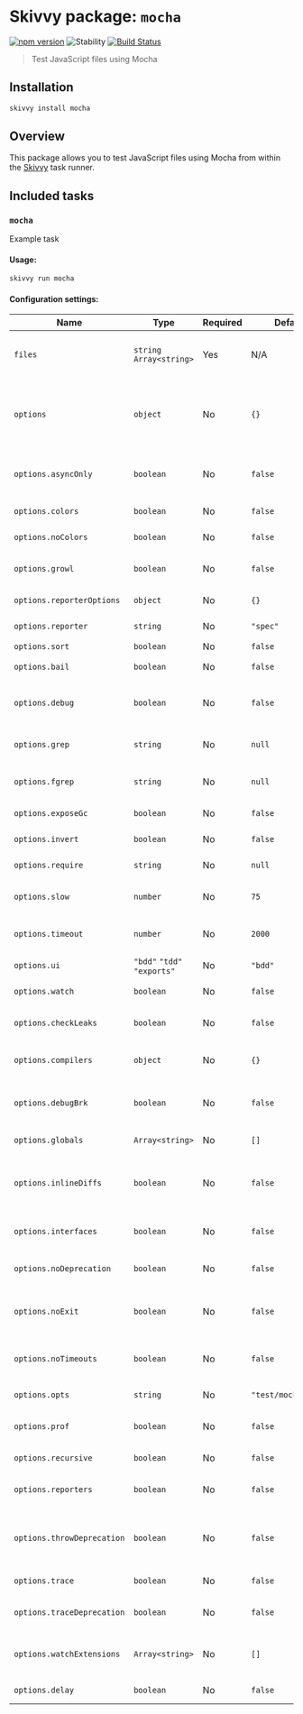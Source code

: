 # Skivvy package: `mocha`
[![npm version](https://img.shields.io/npm/v/@skivvy/skivvy-package-mocha.svg)](https://www.npmjs.com/package/@skivvy/skivvy-package-mocha)
![Stability](https://img.shields.io/badge/stability-stable-brightgreen.svg)
[![Build Status](https://travis-ci.org/skivvyjs/skivvy-package-mocha.svg?branch=master)](https://travis-ci.org/skivvyjs/skivvy-package-mocha)

> Test JavaScript files using Mocha


## Installation

```bash
skivvy install mocha
```


## Overview

This package allows you to test JavaScript files using Mocha from within the [Skivvy](https://www.npmjs.com/package/skivvy) task runner.


## Included tasks

### `mocha`

Example task

#### Usage:

```bash
skivvy run mocha
```


#### Configuration settings:

| Name | Type | Required | Default | Description |
| ---- | ---- | -------- | ------- | ----------- |
| `files` | `string` `Array<string>` | Yes | N/A | Path to JavaScript files containing Mocha tests |
| `options` | `object` | No | `{}` | [Mocha options](#http://mochajs.org/#usage) (using camelCase in option names where applicable) |
| `options.asyncOnly` | `boolean` | No | `false` | Force all tests to take a callback (async) |
| `options.colors` | `boolean` | No | `false` | Force enabling of colors |
| `options.noColors` | `boolean` | No | `false` | Force disabling of colors |
| `options.growl` | `boolean` | No | `false` | Enable growl notification support |
| `options.reporterOptions` | `object` | No | `{}` | Reporter-specific options |
| `options.reporter` | `string` | No | `"spec"` | Specify the reporter to use |
| `options.sort` | `boolean` | No | `false` | Sort test files |
| `options.bail` | `boolean` | No | `false` | Bail after first test failure |
| `options.debug` | `boolean` | No | `false` | Enable node's debugger, synonym for `node --debug` |
| `options.grep` | `string` | No | `null` | Only run tests matching a pattern |
| `options.fgrep` | `string` | No | `null` | Only run tests containing a string |
| `options.exposeGc` | `boolean` | No | `false` | Expose gc extension |
| `options.invert` | `boolean` | No | `false` | Inverts `grep` and `fgrep` matches |
| `options.require` | `string` | No | `null` | Require the given module |
| `options.slow` | `number` | No | `75` | "slow" test threshold in milliseconds |
| `options.timeout` | `number` | No | `2000` | Set test-case timeout in milliseconds |
| `options.ui` | `"bdd"` `"tdd"` `"exports"` | No | `"bdd"` | Specify user-interface |
| `options.watch` | `boolean` | No | `false` | Watch files for changes |
| `options.checkLeaks` | `boolean` | No | `false` | Check for global variable leaks |
| `options.compilers` | `object` | No | `{}` | Use the given module(s) to compile files |
| `options.debugBrk` | `boolean` | No | `false` | Enable node's debugger breaking on the first line |
| `options.globals` | `Array<string>` | No | `[]` | Allow the given globals |
| `options.inlineDiffs` | `boolean` | No | `false` | Display actual/expected differences inline within each string |
| `options.interfaces` | `boolean` | No | `false` | Display available interfaces |
| `options.noDeprecation` | `boolean` | No | `false` | Silence deprecation warnings |
| `options.noExit` | `boolean` | No | `false` | Require a clean shutdown of the event loop: mocha will exit |
| `options.noTimeouts` | `boolean` | No | `false` | Disables timeouts, given implicitly with `debug` |
| `options.opts` | `string` | No | `"test/mocha.opts"` | Specify opts path |
| `options.prof` | `boolean` | No | `false` | Log statistical profiling information |
| `options.recursive` | `boolean` | No | `false` | Include sub directories |
| `options.reporters` | `boolean` | No | `false` | Display available reporters |
| `options.throwDeprecation` | `boolean` | No | `false` | Throw an exception anytime a deprecated function is used |
| `options.trace` | `boolean` | No | `false` | Trace function calls |
| `options.traceDeprecation` | `boolean` | No | `false` | Show stack traces on deprecations |
| `options.watchExtensions` | `Array<string>` | No | `[]` | Additional extensions to monitor with `watch` |
| `options.delay` | `boolean` | No | `false` | Wait for async suite definition |

